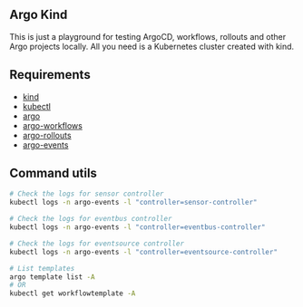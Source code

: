 ## Argo Kind
This is just a playground for testing ArgoCD, workflows, rollouts and other Argo projects locally. All you need is a Kubernetes cluster created with kind.

## Requirements
- [kind](https://kind.sigs.k8s.io/docs/user/quick-start/)
- [kubectl](https://kubernetes.io/docs/tasks/tools/)
- [argo](https://argo-cd.readthedocs.io/en/stable/cli_installation/)
- [argo-workflows](https://argoproj.github.io/argo-workflows/cli/)
- [argo-rollouts](https://argoproj.github.io/argo-rollouts/cli/)
- [argo-events](https://argoproj.github.io/argo-events/cli/)

## Command utils

```bash
# Check the logs for sensor controller 
kubectl logs -n argo-events -l "controller=sensor-controller"

# Check the logs for eventbus controller
kubectl logs -n argo-events -l "controller=eventbus-controller"

# Check the logs for eventsource controller
kubectl logs -n argo-events -l "controller=eventsource-controller"

# List templates
argo template list -A
# OR
kubectl get workflowtemplate -A
